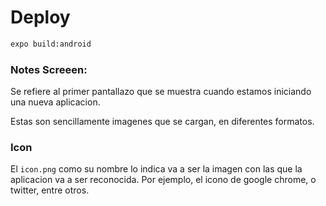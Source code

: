 # Deploy

```bash
expo build:android
```


### Notes Screeen: 

Se refiere al primer pantallazo que se muestra cuando estamos iniciando una nueva aplicacion.

Estas son sencillamente imagenes que se cargan, en diferentes formatos.

### Icon

El `icon.png` como su nombre lo indica va a ser la imagen con las que la aplicacion va a ser reconocida. Por ejemplo, el icono de google chrome, o twitter, entre otros.


